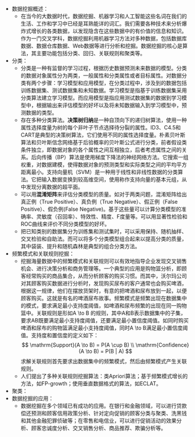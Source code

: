 - 数据挖掘概述：
	- 在当今的大数据时代，数据挖掘、机器学习和人工智能这些名词在我们的生活、工作和学习中已经是耳熟能详的词汇。我们需要各种技术来分析爆炸式增长的各类数据，以发现隐含在这些数据中的有价值的信息和知识。作为一门交叉学科，数据挖掘利用机器学习方法对多种数据，包括数据库数据、数据仓库数据、Web数据等进行分析和挖掘。数据挖掘的核心是算法，其主要功能包括分类、回归、关联规则和聚类等。
- 分类：
	- 分类是一种有监督的学习过程，根据历史数据预测未来数据的模型。分类的数据对象属性分为两类，一般属性和分类属性或者目标属性。对数据分类有两个步骤：学习模型和应用模型，在分类过程中，涉及到的数据包括训练数据集、测试数据集和未知数据。学习模型是指基于训练数据集采用分类算法建立学习模型。而应用模型是指应用测试数据集的数据到学习模型中，根据输出来评估模型的好坏以及将未知数据输入到学习模型中，预测数据的类型。
	- 存在多种分类算法。**决策树归纳**是一种自顶向下的递归树算法，使用一种属性选择度量为树的每个非叶子节点选择待分裂的属性。ID3、C4.5和CART是典型的决策树算法，它们使用不同的属性选择度量。朴素贝叶斯算法和贝叶斯信念网络基于后验概率的贝叶斯公式进行分类，前者假设类条件独立，即数据对象的各个属性之间互相独立，后者考虑属性之间的关系。后向传播（BP）算法是使用梯度下降法的神经网络方法。它搜索一组权重，对数据建模，使得数据对象的预测类型和实际类型之间的平均平方距离最小。支持向量机（SVM）是一种用于线性和非线性数据的分类算法。它把输入数据变换到较高维空间，使用称作支持向量的基本元组，从中发现分离数据的超平面。
	- 可以用**混淆矩阵**来评估分类模型的质量。如对于两类问题，混淆矩阵给出真正例（True Positive）、真负例（True Negative）、假正例（False Positive）、假负例(False Negative)。基于这些量可以计算分类模型的准确率、灵敏度（召回率）、特效性、精度、F度量等。可以用显著性检验和ROC曲线来评价不同分类模型的好坏。
	- 把已知类别的数据集分为训练集和测试集时，可以采用保持、随机抽样、交叉检验和自助法。而可以将多个分类模型组合起来以提高分类的质量，其中袋装、提升和随机森林是典型的组合分类方法。
- 频繁模式和关联规则挖掘：
	- 挖掘海量数据中的频繁模式和关联规则可以有效地指导企业发现交叉销售机会、进行决策分析和商务管理等。一个典型的应用是购物篮分析，即顾客经常购买的商品集合，从而分析顾客的购买习惯。而其中，沃尔玛公司对其顾客购买数据进行分析时，发现购买尿布的客户通常也会购买啤酒，根据这一规律，他们在摆放货架时，有意的把啤酒和尿布放到一起，以便顾客购买。这就是有名的啤酒尿布故事。频繁模式是频繁出现在数据集中的模式，要求满足最小支持度阈值，如啤酒和尿布频繁的出现在同一购物篮中。关联规则是形如A \to B 的规则，其中A和B表示数据集中的子集，要求AB既要满足最小支持度阈值，还要满足最小置信度阈值。如同时购买啤酒和尿布的购物篮满足最小支持度阈值，同时A \to B满足最小置信度阈值。支持度和置信度的定义如下：
	  $$
	  \mathrm{Support}(A \to B) = P(A \cup B) \\
	  \mathrm{Confidence}(A \to B) = P(B | A)
	  $$
	  求解关联规则首先要求出数据集中的频繁模式，然后由频繁模式产生关联规则。
	- 人们提出了多种关联规则挖掘算法：类Apriori算法；基于频繁模式增长的方法，如FP-growth；使用垂直数据格式的算法，如ECLAT。
- 聚类：
- 数据挖掘的应用：
	- 数据挖掘在多个领域已有成功的应用。在银行和金融领域，可以进行贷款偿还预测和顾客信用政策分析、针对定向促销的顾客分类与聚类、洗黑钱和其他金融犯罪侦破等；在零售和电信业，可以进行促销活动的效果分析、顾客忠诚度分析、交叉销售分析、商品推荐、欺骗分析等。